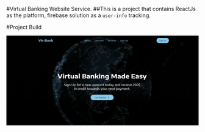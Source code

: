 #Virtual Banking Website Service.
##This is a project that contains ReactJs as the platform, firebase solution as a `user-info` tracking.




#Project Build 

![Home](ReadMeImgs/vir-bank1.png)

